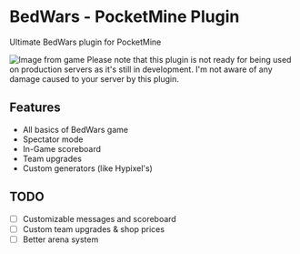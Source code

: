 # BedWars - PocketMine Plugin
Ultimate BedWars plugin for PocketMine 

![Image from game](blob:https://web.telegram.org/ed2ed938-c0df-40d2-8049-9262535db9f5)
Please note that this plugin is not ready for being used on production servers as it's still in development. I'm not aware of any damage caused to your server by this plugin.

## Features
- All basics of BedWars game
- Spectator mode
- In-Game scoreboard
- Team upgrades 
- Custom generators (like Hypixel's)

## TODO
- [ ] Customizable messages and scoreboard 
- [ ] Custom team upgrades & shop prices
- [ ] Better arena system
